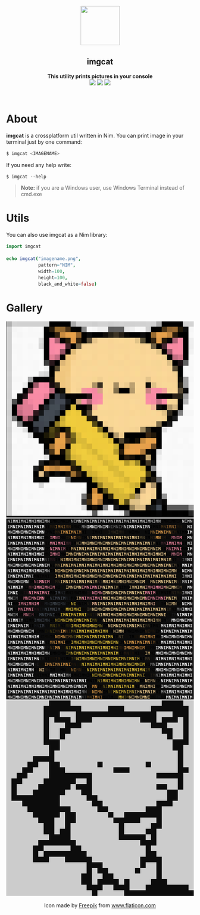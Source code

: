 <p align="center">
  <img width=105 height=105 src="https://raw.githubusercontent.com/not-lum/imgcat/master/logo/kitty.png">
</p>

<h2 align="center"><b>imgcat</b></h2>

<p align="center">
  <b>This utility prints pictures in your console
  <br/>
  </b>
  <img src="https://img.shields.io/github/license/not-lum/imgcat?style=flat-square">

   <img src="https://img.shields.io/badge/version-1.0-green?style=flat-square">

   <img src="https://img.shields.io/badge/made_with-nim-green?style=flat-square">
</p>
<br>

# About
**imgcat** is a crossplatform util written in Nim. You can print image in your terminal just by one command:
```bash
$ imgcat <IMAGENAME>
```
If you need any help write:
```
$ imgcat --help
```
> **Note:** if you are a Windows user, use Windows Terminal instead of cmd.exe<br>

# Utils

You can also use imgcat as a Nim library:
```nim
import imgcat

echo imgcat("imagename.png",
            pattern="NIM",
            width=100,
            height=100,
            black_and_white=false)

```
# Gallery
<img src="logo/kitty_printed.png">
<img src="logo/kitty_printed_nim.png">
<img src="logo/kitty_printed_bw.png">

<p align="center">Icon made by <a href="http://www.freepik.com/" title="Freepik">Freepik</a> from <a href="https://www.flaticon.com/" title="Flaticon">www.flaticon.com</a></p>